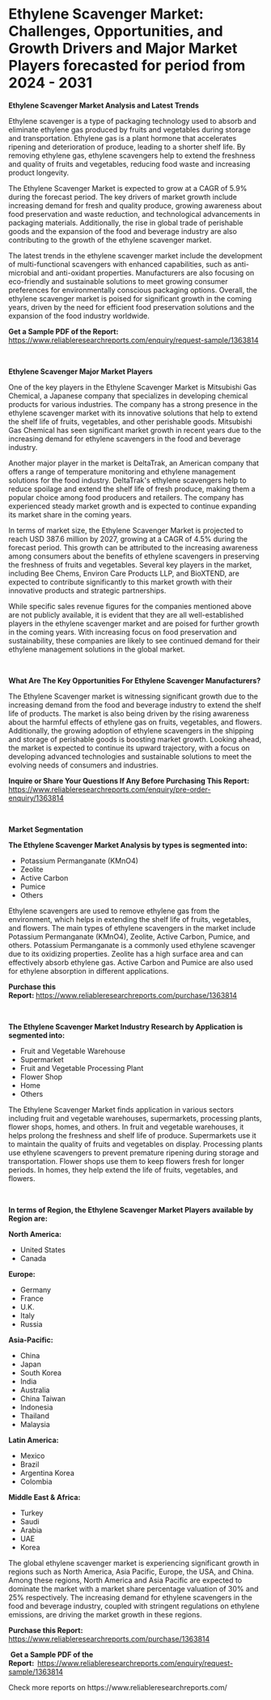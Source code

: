 <p><h1>Ethylene Scavenger Market: Challenges, Opportunities, and Growth Drivers and Major Market Players forecasted for period from 2024 - 2031</h1></p><p><strong>Ethylene Scavenger Market Analysis and Latest Trends</strong></p>
<p><p>Ethylene scavenger is a type of packaging technology used to absorb and eliminate ethylene gas produced by fruits and vegetables during storage and transportation. Ethylene gas is a plant hormone that accelerates ripening and deterioration of produce, leading to a shorter shelf life. By removing ethylene gas, ethylene scavengers help to extend the freshness and quality of fruits and vegetables, reducing food waste and increasing product longevity.</p><p>The Ethylene Scavenger Market is expected to grow at a CAGR of 5.9% during the forecast period. The key drivers of market growth include increasing demand for fresh and quality produce, growing awareness about food preservation and waste reduction, and technological advancements in packaging materials. Additionally, the rise in global trade of perishable goods and the expansion of the food and beverage industry are also contributing to the growth of the ethylene scavenger market.</p><p>The latest trends in the ethylene scavenger market include the development of multi-functional scavengers with enhanced capabilities, such as anti-microbial and anti-oxidant properties. Manufacturers are also focusing on eco-friendly and sustainable solutions to meet growing consumer preferences for environmentally conscious packaging options. Overall, the ethylene scavenger market is poised for significant growth in the coming years, driven by the need for efficient food preservation solutions and the expansion of the food industry worldwide.</p></p>
<p><strong>Get a Sample PDF of the Report:&nbsp;</strong> <a href="https://www.reliableresearchreports.com/enquiry/request-sample/1363814">https://www.reliableresearchreports.com/enquiry/request-sample/1363814</a></p>
<p>&nbsp;</p>
<p><strong>Ethylene Scavenger Major Market Players</strong></p>
<p><p>One of the key players in the Ethylene Scavenger Market is Mitsubishi Gas Chemical, a Japanese company that specializes in developing chemical products for various industries. The company has a strong presence in the ethylene scavenger market with its innovative solutions that help to extend the shelf life of fruits, vegetables, and other perishable goods. Mitsubishi Gas Chemical has seen significant market growth in recent years due to the increasing demand for ethylene scavengers in the food and beverage industry.</p><p>Another major player in the market is DeltaTrak, an American company that offers a range of temperature monitoring and ethylene management solutions for the food industry. DeltaTrak's ethylene scavengers help to reduce spoilage and extend the shelf life of fresh produce, making them a popular choice among food producers and retailers. The company has experienced steady market growth and is expected to continue expanding its market share in the coming years.</p><p>In terms of market size, the Ethylene Scavenger Market is projected to reach USD 387.6 million by 2027, growing at a CAGR of 4.5% during the forecast period. This growth can be attributed to the increasing awareness among consumers about the benefits of ethylene scavengers in preserving the freshness of fruits and vegetables. Several key players in the market, including Bee Chems, Environ Care Products LLP, and BioXTEND, are expected to contribute significantly to this market growth with their innovative products and strategic partnerships.</p><p>While specific sales revenue figures for the companies mentioned above are not publicly available, it is evident that they are all well-established players in the ethylene scavenger market and are poised for further growth in the coming years. With increasing focus on food preservation and sustainability, these companies are likely to see continued demand for their ethylene management solutions in the global market.</p></p>
<p>&nbsp;</p>
<p><strong>What Are The Key Opportunities For Ethylene Scavenger Manufacturers?</strong></p>
<p><p>The Ethylene Scavenger market is witnessing significant growth due to the increasing demand from the food and beverage industry to extend the shelf life of products. The market is also being driven by the rising awareness about the harmful effects of ethylene gas on fruits, vegetables, and flowers. Additionally, the growing adoption of ethylene scavengers in the shipping and storage of perishable goods is boosting market growth. Looking ahead, the market is expected to continue its upward trajectory, with a focus on developing advanced technologies and sustainable solutions to meet the evolving needs of consumers and industries.</p></p>
<p><strong>Inquire or Share Your Questions If Any Before Purchasing This Report:</strong> <a href="https://www.reliableresearchreports.com/enquiry/pre-order-enquiry/1363814">https://www.reliableresearchreports.com/enquiry/pre-order-enquiry/1363814</a></p>
<p>&nbsp;</p>
<p><strong>Market Segmentation</strong></p>
<p><strong>The Ethylene Scavenger Market Analysis by types is segmented into:</strong></p>
<p><ul><li>Potassium Permanganate (KMnO4)</li><li>Zeolite</li><li>Active Carbon</li><li>Pumice</li><li>Others</li></ul></p>
<p><p>Ethylene scavengers are used to remove ethylene gas from the environment, which helps in extending the shelf life of fruits, vegetables, and flowers. The main types of ethylene scavengers in the market include Potassium Permanganate (KMnO4), Zeolite, Active Carbon, Pumice, and others. Potassium Permanganate is a commonly used ethylene scavenger due to its oxidizing properties. Zeolite has a high surface area and can effectively absorb ethylene gas. Active Carbon and Pumice are also used for ethylene absorption in different applications.</p></p>
<p><strong>Purchase this Report:&nbsp;</strong><a href="https://www.reliableresearchreports.com/purchase/1363814">https://www.reliableresearchreports.com/purchase/1363814</a></p>
<p>&nbsp;</p>
<p><strong>The Ethylene Scavenger Market Industry Research by Application is segmented into:</strong></p>
<p><ul><li>Fruit and Vegetable Warehouse</li><li>Supermarket</li><li>Fruit and Vegetable Processing Plant</li><li>Flower Shop</li><li>Home</li><li>Others</li></ul></p>
<p><p>The Ethylene Scavenger Market finds application in various sectors including fruit and vegetable warehouses, supermarkets, processing plants, flower shops, homes, and others. In fruit and vegetable warehouses, it helps prolong the freshness and shelf life of produce. Supermarkets use it to maintain the quality of fruits and vegetables on display. Processing plants use ethylene scavengers to prevent premature ripening during storage and transportation. Flower shops use them to keep flowers fresh for longer periods. In homes, they help extend the life of fruits, vegetables, and flowers.</p></p>
<p>&nbsp;</p>
<p><strong>In terms of Region, the Ethylene Scavenger Market Players available by Region are:</strong></p>
<p>
    <p> <strong> North America: </strong>
        <ul>
            <li>United States</li>
            <li>Canada</li>
        </ul>
        </p> 
    <p> <strong> Europe: </strong>
        <ul>
            <li>Germany</li>
            <li>France</li>
            <li>U.K.</li>
            <li>Italy</li>
            <li>Russia</li>
        </ul>
        </p> 
    <p> <strong> Asia-Pacific: </strong>
        <ul>
            <li>China</li>
            <li>Japan</li>
            <li>South Korea</li>
            <li>India</li>
            <li>Australia</li>
            <li>China Taiwan</li>
            <li>Indonesia</li>
            <li>Thailand</li>
            <li>Malaysia</li>
        </ul>
        </p> 
    <p> <strong> Latin America: </strong>
        <ul>
            <li>Mexico</li>
            <li>Brazil</li>
            <li>Argentina Korea</li>
            <li>Colombia</li>
        </ul>
        </p> 
    <p> <strong> Middle East & Africa: </strong>
        <ul>
            <li>Turkey</li>
            <li>Saudi</li>
            <li>Arabia</li>
            <li>UAE</li>
            <li>Korea</li>
        </ul>
    </p>
    </p>
<p><p>The global ethylene scavenger market is experiencing significant growth in regions such as North America, Asia Pacific, Europe, the USA, and China. Among these regions, North America and Asia Pacific are expected to dominate the market with a market share percentage valuation of 30% and 25% respectively. The increasing demand for ethylene scavengers in the food and beverage industry, coupled with stringent regulations on ethylene emissions, are driving the market growth in these regions.</p></p>
<p><strong>Purchase this Report: </strong><a href="https://www.reliableresearchreports.com/purchase/1363814">https://www.reliableresearchreports.com/purchase/1363814</a></p>
<p>&nbsp;<strong>Get a Sample PDF of the Report:&nbsp;&nbsp;</strong><a href="https://www.reliableresearchreports.com/enquiry/request-sample/1363814">https://www.reliableresearchreports.com/enquiry/request-sample/1363814</a></p>
<p><strong></strong></p>
<p>Check more reports on https://www.reliableresearchreports.com/</p>